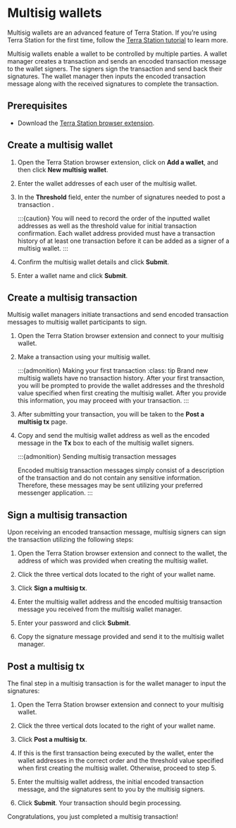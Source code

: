 # Multisig wallets

Multisig wallets are an advanced feature of Terra Station. If you’re using Terra Station for the first time, follow the [Terra Station tutorial](download/terra-station-desktop.md) to learn more.

Multisig wallets enable a wallet to be controlled by multiple parties. A wallet manager creates a transaction and sends an encoded transaction message to the wallet signers. The signers sign the transaction and send back their signatures. The wallet manager then inputs the encoded transaction message along with the received signatures to complete the transaction.

## Prerequisites

- Download the [Terra Station browser extension](download/terra-station-chrome.md).

## Create a multisig wallet

1. Open the Terra Station browser extension, click on **Add a wallet**, and then click **New multisig wallet**.

2. Enter the wallet addresses of each user of the multisig wallet.

3. In the **Threshold** field, enter the number of signatures needed to post a transaction .

   :::{caution}
   You will need to record the order of the inputted wallet addresses as well as the threshold value for initial transaction confirmation.  Each wallet address provided must have a transaction history of at least one transaction before it can be added as a signer of a multisig wallet.
   :::

4. Confirm the multisig wallet details and click **Submit**.

5. Enter a wallet name and click **Submit**.

## Create a multisig transaction

Multisig wallet managers initiate transactions and send encoded transaction messages to multisig wallet participants to sign.

1. Open the Terra Station browser extension and connect to your multisig wallet.

2. Make a transaction using your multisig wallet.

   :::{admonition} Making your first transaction
   :class: tip
   Brand new multisig wallets have no transaction history. After your first transaction, you will be prompted to provide the wallet addresses and the threshold value specified when first creating the multisig wallet. After you provide this information, you may proceed with your transaction.
   :::

3. After submitting your transaction, you will be taken to the **Post a multisig tx** page.

4. Copy and send the multisig wallet address as well as the encoded message in the **Tx** box to each of the multisig wallet signers.

   :::{admonition} Sending multisig transaction messages
   
   Encoded multisig transaction messages simply consist of a description of the transaction and do not contain any sensitive information. Therefore, these messages may be sent utilizing your preferred messenger application.
   :::

## Sign a multisig transaction

Upon receiving an encoded transaction message, multisig signers can sign the transaction utilizing the following steps:

1. Open the Terra Station browser extension and connect to the wallet, the address of which was provided when creating the multisig wallet.

2. Click the three vertical dots located to the right of your wallet name.

3. Click **Sign a multisig tx**.

4. Enter the multisig wallet address and the encoded multisig transaction message you received from the multisig wallet manager.

5. Enter your password and click **Submit**.

6. Copy the signature message provided and send it to the multisig wallet manager.

## Post a multisig tx

The final step in a multisig transaction is for the wallet manager to input the signatures:

1. Open the Terra Station browser extension and connect to your multisig wallet.

2. Click the three vertical dots located to the right of your wallet name.

3. Click **Post a multisig tx**.

4. If this is the first transaction being executed by the wallet, enter the wallet addresses in the correct order and the threshold value specified when first creating the multisig wallet. Otherwise, proceed to step 5.

5. Enter the multisig wallet address, the initial encoded transaction message, and the signatures sent to you by the multisig signers.

6. Click **Submit**. Your transaction should begin processing.

Congratulations, you just completed a multisig transaction!
